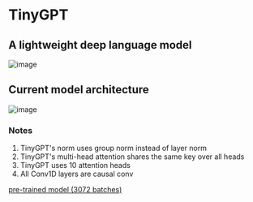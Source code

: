 # TinyGPT

## A lightweight deep language model

![image](https://github.com/jessiepathfinder/TinyGPT/assets/55774978/47448f3f-65c8-4088-910e-d31701296108)

## Current model architecture
![image](https://github.com/jessiepathfinder/TinyGPT/assets/55774978/0679774e-5a2f-460c-ac6b-65552c6e6db0)




### Notes
1. TinyGPT's norm uses group norm instead of layer norm
2. TinyGPT's multi-head attention shares the same key over all heads
3. TinyGPT uses 10 attention heads
4. All Conv1D layers are causal conv



[pre-trained model (3072 batches)](https://www.mediafire.com/file/5f1ld5r2yqnsdsg/TinyGPT.Pretrained.7z/file)
